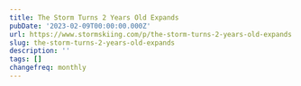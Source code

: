 ```yaml
---
title: The Storm Turns 2 Years Old Expands
pubDate: '2023-02-09T00:00:00.000Z'
url: https://www.stormskiing.com/p/the-storm-turns-2-years-old-expands
slug: the-storm-turns-2-years-old-expands
description: ''
tags: []
changefreq: monthly
---
```


<!-- Add post content below -->
